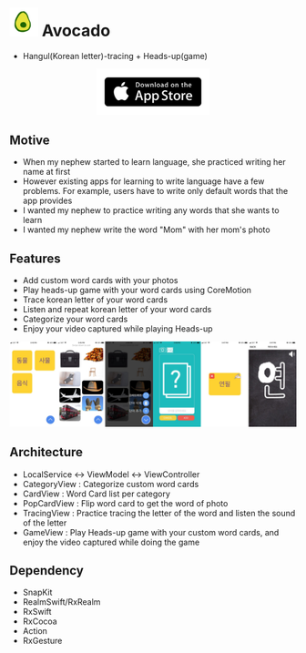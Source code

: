 # <a href="https://itunes.apple.com/us/app/avocado/id1370443662?mt=8"><img src="/Screenshots/icon.png" width="50" height="50"/></a> Avocado

- Hangul(Korean letter)-tracing + Heads-up(game)

<p align="center"><a href="https://itunes.apple.com/us/app/avocado/id1370443662?mt=8"><img src="Screenshots/app-store-badge.png" width="200" /></a></p>


## Motive

- When my nephew started to learn language, she practiced writing her name at first
- However existing apps for learning to write language have a few problems. For example, users have to write only default words that the app provides
- I wanted my nephew to practice writing any words that she wants to learn
- I wanted my nephew write the word "Mom" with her mom's photo


## Features

- Add custom word cards with your photos
- Play heads-up game with your word cards using CoreMotion
- Trace korean letter of your word cards
- Listen and repeat korean letter of your word cards
- Categorize your word cards
- Enjoy your video captured while playing Heads-up


![Alt text](/Screenshots/allshot.jpg)


## Architecture

- LocalService <-> ViewModel <-> ViewController
- CategoryView : Categorize custom word cards
- CardView : Word Card list per category
- PopCardView : Flip word card to get the word of photo
- TracingView : Practice tracing the letter of the word and listen the sound of the letter
- GameView : Play Heads-up game with your custom word cards, and enjoy the video captured while doing the game


## Dependency

- SnapKit
- RealmSwift/RxRealm
- RxSwift
- RxCocoa
- Action
- RxGesture
